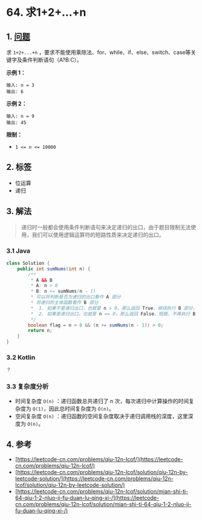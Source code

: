 # 64. 求1+2+…+n

## 1. [问题](https://leetcode-cn.com/problems/qiu-12n-lcof/)

求 `1+2+...+n` ，要求不能使用乘除法、for、while、if、else、switch、case等关键字及条件判断语句（A?B:C）。

**示例 1：**

```text
输入: n = 3
输出: 6
```

**示例 2：**

```text
输入: n = 9
输出: 45
```

**限制：**

* `1 <= n <= 10000`

## 2. 标签

* 位运算
* 递归

## 3. 解法

> 递归时一般都会使用条件判断语句来决定递归的出口，由于题目限制无法使用，我们可以使用逻辑运算符的短路性质来决定递归的出口。

### 3.1 Java

```java
class Solution {
    public int sumNums(int n) {
        /**
         * A && B
         * A: n > 0
         * B: n += sumNums(n - 1)
         * 可以将判断是否为递归的出口看作 A 部分
         * 将递归的主体函数看作 B 部分
         *  1. 如果不是递归出口，也就是 n > 0，那么返回 True，继续执行 B 部分，进行递归
         *  2. 如果是递归出口，也就是 n == 0，那么返回 False，短路，不再执行 B 部分，结束递归
         */
        boolean flag = n > 0 && (n += sumNums(n - 1)) > 0;
        return n;
    }
}
```

### 3.2 Kotlin

```kotlin
？
```

### 3.3 复杂度分析

* 时间复杂度 `O(n)` ：递归函数总共递归了 n 次，每次递归中计算操作的时间复杂度为 `O(1)`，因此总时间复杂度为 `O(n)`。
* 空间复杂度 `O(n)` ：递归函数的空间复杂度取决于递归调用栈的深度，这里深度为 `O(n)`。

## 4. 参考

* [https://leetcode-cn.com/problems/qiu-12n-lcof/](https://leetcode-cn.com/problems/qiu-12n-lcof/)
* [https://leetcode-cn.com/problems/qiu-12n-lcof/solution/qiu-12n-by-leetcode-solution/](https://leetcode-cn.com/problems/qiu-12n-lcof/solution/qiu-12n-by-leetcode-solution/)
* [https://leetcode-cn.com/problems/qiu-12n-lcof/solution/mian-shi-ti-64-qiu-1-2-nluo-ji-fu-duan-lu-qing-xi-/](https://leetcode-cn.com/problems/qiu-12n-lcof/solution/mian-shi-ti-64-qiu-1-2-nluo-ji-fu-duan-lu-qing-xi-/)

